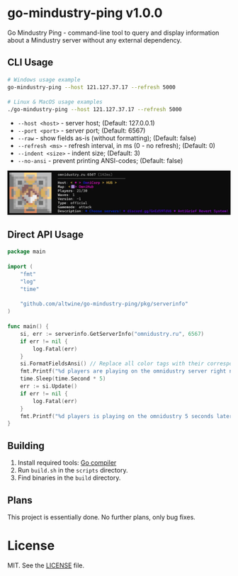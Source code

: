 # go-mindustry-ping v1.0.0
Go Mindustry Ping - command-line tool to query and display information about a Mindustry server without any external dependency.

## CLI Usage
```bash
# Windows usage example
go-mindustry-ping --host 121.127.37.17 --refresh 5000

# Linux & MacOS usage examples
./go-mindustry-ping --host 121.127.37.17 --refresh 5000
```
* `--host <host>` - server host; (Default: 127.0.0.1)
* `--port <port>` - server port; (Default: 6567)
* `--raw` - show fields as-is (without formatting); (Default: false)
* `--refresh <ms>` - refresh interval, in ms (0 - no refresh); (Default: 0)
* `--indent <size>` - indent size; (Default: 3)
* `--no-ansi` - prevent printing ANSI-codes; (Default: false)

![Example of CLI usage](assets/cli-usage-1.webp)

## Direct API Usage
```go
package main

import (
	"fmt"
	"log"
	"time"

	"github.com/altwine/go-mindustry-ping/pkg/serverinfo"
)

func main() {
	si, err := serverinfo.GetServerInfo("omnidustry.ru", 6567)
	if err != nil {
		log.Fatal(err)
	}
	si.FormatFieldsAnsi() // Replace all color tags with their corresponding ANSI codes
	fmt.Printf("%d players are playing on the omnidustry server right now!!", si.Players)
	time.Sleep(time.Second * 5)
	err := si.Update()
	if err != nil {
		log.Fatal(err)
	}
	fmt.Printf("%d players is playing on the omnidustry 5 seconds later!!", si.Players)
}
```

## Building
1. Install required tools: [Go compiler](https://go.dev/dl/)
2. Run `build.sh` in the `scripts` directory.
3. Find binaries in the `build` directory.

## Plans
This project is essentially done. No further plans, only bug fixes.

# License
MIT. See the [LICENSE](LICENSE.txt) file.